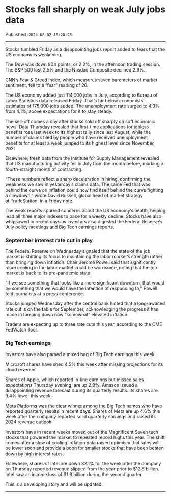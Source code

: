 # Stocks fall sharply on weak July jobs data

Published :`2024-08-02 18:20:25`

---

Stocks tumbled Friday as a disappointing jobs report added to fears that the US economy is weakening.

The Dow was down 904 points, or 2.2%, in the afternoon trading session. The S&P 500 lost 2.5% and the Nasdaq Composite declined 2.9%.

CNN’s Fear & Greed Index, which measures seven barometers of market sentiment, fell to a “fear” reading of 26.

The US economy added just 114,000 jobs in July, according to Bureau of Labor Statistics data released Friday. That’s far below economists’ estimates of 175,000 jobs added. The unemployment rate surged to 4.3% from 4.1%, above expectations for it to stay steady.

The sell-off comes a day after stocks sold off sharply on soft economic news. Data Thursday revealed that first-time applications for jobless benefits rose last week to its highest tally since last August, while the number of claims filed by people who have received unemployment benefits for at least a week jumped to its highest level since November 2021.

Elsewhere, fresh data from the Institute for Supply Management revealed that US manufacturing activity fell in July from the month before, marking a fourth-straight month of contracting.

“These numbers reflect a sharp deceleration in hiring, confirming the weakness we saw in yesterday’s claims data. The same Fed that was behind the curve on inflation could now find itself behind the curve fighting a slowdown,” wrote David Russell, global head of market strategy at TradeStation, in a Friday note.

The weak reports spurred concerns about the US economy’s health, helping lead all three major indexes to pace for a weekly decline. Stocks have also whipsawed in recent days as investors also digested the Federal Reserve’s July policy meetings and Big Tech earnings reports.

### September interest rate cut in play

The Federal Reserve on Wednesday signaled that the state of the job market is shifting its focus to maintaining the labor market’s strength rather than bringing down inflation. Chair Jerome Powell said that significantly more cooling in the labor market could be worrisome, noting that the job market is back to its pre-pandemic state.

“If we see something that looks like a more significant downturn, that would be something that we would have the intention of responding to,” Powell told journalists at a press conference.

Stocks jumped Wednesday after the central bank hinted that a long-awaited rate cut is on the table for September, acknowledging the progress it has made in tamping down now “somewhat” elevated inflation.

Traders are expecting up to three rate cuts this year, according to the CME FedWatch Tool.

### Big Tech earnings

Investors have also parsed a mixed bag of Big Tech earnings this week.

Microsoft shares have shed 4.5% this week after missing projections for its cloud revenue.

Shares of Apple, which reported in-line earnings but missed sales expectations Thursday evening, are up 2.8%. Amazon issued a disappointing revenue forecast during its quarterly results. Its shares are 9.4% lower this week.

Meta Platforms was the clear winner among the Big Tech names who have reported quarterly results in recent days. Shares of Meta are up 4.6% this week after the company reported solid quarterly earnings and raised its 2024 revenue outlook.

Investors have in recent weeks moved out of the Magnificent Seven tech stocks that powered the market to repeated record highs this year. The shift comes after a slew of cooling inflation data raised optimism that rates will be lower soon and provide a boon for smaller stocks that have been beaten down by high interest rates.

Elsewhere, shares of Intel are down 32.1% for the week after the company on Thursday reported revenue slipped from the year prior to $12.8 billion. Intel saw an income loss of $1.6 billion during the second quarter.

This is a developing story and will be updated.

---

